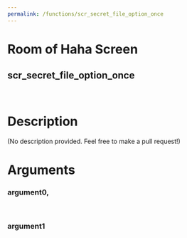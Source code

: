 ```yaml
---
permalink: /functions/scr_secret_file_option_once
---
```

# Room of Haha Screen  
## scr_secret_file_option_once  
&nbsp;  
# Description  
(No description provided. Feel free to make a pull request!) 
&nbsp;  
# Arguments
### argument0, 

&nbsp;  
### argument1

&nbsp;  



